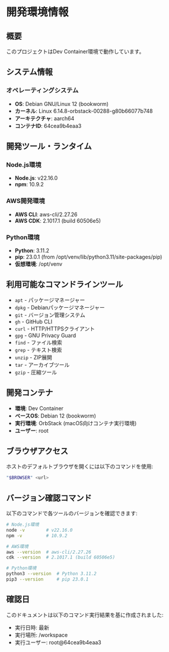 # 開発環境情報

## 概要
このプロジェクトはDev Container環境で動作しています。

## システム情報

### オペレーティングシステム
- **OS**: Debian GNU/Linux 12 (bookworm)
- **カーネル**: Linux 6.14.8-orbstack-00288-g80b66077b748
- **アーキテクチャ**: aarch64
- **コンテナID**: 64cea9b4eaa3

## 開発ツール・ランタイム

### Node.js環境
- **Node.js**: v22.16.0
- **npm**: 10.9.2

### AWS開発環境
- **AWS CLI**: aws-cli/2.27.26
- **AWS CDK**: 2.1017.1 (build 60506e5)

### Python環境
- **Python**: 3.11.2
- **pip**: 23.0.1 (from /opt/venv/lib/python3.11/site-packages/pip)
- **仮想環境**: /opt/venv

## 利用可能なコマンドラインツール
- `apt` - パッケージマネージャー
- `dpkg` - Debianパッケージマネージャー
- `git` - バージョン管理システム
- `gh` - GitHub CLI
- `curl` - HTTP/HTTPSクライアント
- `gpg` - GNU Privacy Guard
- `find` - ファイル検索
- `grep` - テキスト検索
- `unzip` - ZIP展開
- `tar` - アーカイブツール
- `gzip` - 圧縮ツール

## 開発コンテナ
- **環境**: Dev Container
- **ベースOS**: Debian 12 (bookworm)
- **実行環境**: OrbStack (macOS向けコンテナ実行環境)
- **ユーザー**: root

## ブラウザアクセス
ホストのデフォルトブラウザを開くには以下のコマンドを使用:
```bash
"$BROWSER" <url>
```

## バージョン確認コマンド
以下のコマンドで各ツールのバージョンを確認できます:
```bash
# Node.js環境
node -v        # v22.16.0
npm -v         # 10.9.2

# AWS環境
aws --version  # aws-cli/2.27.26
cdk --version  # 2.1017.1 (build 60506e5)

# Python環境
python3 --version  # Python 3.11.2
pip3 --version     # pip 23.0.1
```

## 確認日
このドキュメントは以下のコマンド実行結果を基に作成されました:
- 実行日時: 最新
- 実行場所: /workspace
- 実行ユーザー: root@64cea9b4eaa3
